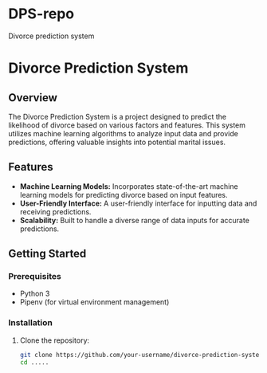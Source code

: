 # DPS-repo
Divorce prediction system
# Divorce Prediction System

## Overview

The Divorce Prediction System is a project designed to predict the likelihood of divorce based on various factors and features. This system utilizes machine learning algorithms to analyze input data and provide predictions, offering valuable insights into potential marital issues.

## Features

- **Machine Learning Models:** Incorporates state-of-the-art machine learning models for predicting divorce based on input features.
- **User-Friendly Interface:** A user-friendly interface for inputting data and receiving predictions.
- **Scalability:** Built to handle a diverse range of data inputs for accurate predictions.

## Getting Started

### Prerequisites

- Python 3
- Pipenv (for virtual environment management)

### Installation

1. Clone the repository:

   ```bash
   git clone https://github.com/your-username/divorce-prediction-system.git
   cd .....
